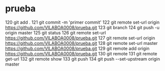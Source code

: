 # prueba

  120  git add .
  121  git commit -m 'primer commit'
  122  git remote set-url origin  https://github.com/VILABOA0008/prueba.git
  123  git branch
  124  git push -u origin master
  125  git status
  126  git remote set-url https://github.com/VILABOA0008/prueba.git
  127  git remote set-url origin https://github.com/VILABOA0008/prueba.git
  128  git remote set-url master https://github.com/VILABOA0008/prueba.git
  129  git remote add origin https://github.com/VILABOA0008/prueba.git
  130  git remote
  131  git remote get-url
  132  git remote show
  133  git push
  134  git push --set-upstream origin master
